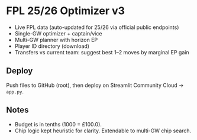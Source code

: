 # FPL 25/26 Optimizer v3

- Live FPL data (auto-updated for 25/26 via official public endpoints)
- Single-GW optimizer + captain/vice
- Multi-GW planner with horizon EP
- Player ID directory (download)
- Transfers vs current team: suggest best 1–2 moves by marginal EP gain

## Deploy
Push files to GitHub (root), then deploy on Streamlit Community Cloud → `app.py`.

## Notes
- Budget is in tenths (1000 = £100.0).
- Chip logic kept heuristic for clarity. Extendable to multi-GW chip search.
